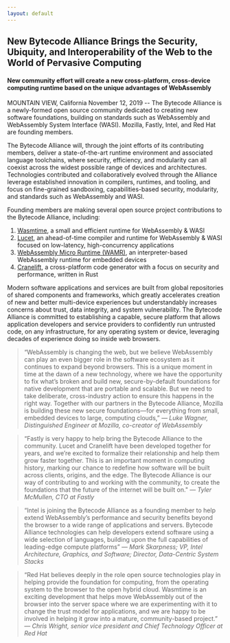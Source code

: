 ```yaml
---
layout: default
---
```


<section>
    <div class="container w-container">
        <div class="width-container" markdown="1">

## New Bytecode Alliance Brings the Security, Ubiquity, and Interoperability of the Web to the World of Pervasive Computing

#### New community effort will create a new cross-platform, cross-device computing runtime based on the unique advantages of WebAssembly

MOUNTAIN VIEW, California November 12, 2019 -- The Bytecode Alliance is a newly-formed open source community dedicated to creating new software foundations, building on standards such as WebAssembly and WebAssembly System Interface (WASI). Mozilla, Fastly, Intel, and Red Hat are founding members.

The Bytecode Alliance will, through the joint efforts of its contributing members, deliver a state-of-the-art runtime environment and associated language toolchains, where security, efficiency, and modularity can all coexist across the widest possible range of devices and architectures. Technologies contributed and collaboratively evolved through the Alliance leverage established innovation in compilers, runtimes, and tooling, and focus on fine-grained sandboxing, capabilities-based security, modularity, and standards such as WebAssembly and WASI.

Founding members are making several open source project contributions to the Bytecode Alliance, including:

1. [Wasmtime](https://github.com/bytecodealliance/wasmtime), a small and efficient runtime for WebAssembly &amp; WASI
2. [Lucet](https://github.com/bytecodealliance/lucet), an ahead-of-time compiler and runtime for WebAssembly &amp; WASI focused on low-latency, high-concurrency applications
3. [WebAssembly Micro Runtime (WAMR)](https://github.com/bytecodealliance/wasm-micro-runtime), an interpreter-based WebAssembly runtime for embedded devices
4. [Cranelift](https://github.com/bytecodealliance/cranelift), a cross-platform code generator with a focus on security and performance, written in Rust


Modern software applications and services are built from global repositories of shared components and frameworks, which greatly accelerates creation of new and better multi-device experiences but understandably increases concerns about trust, data integrity, and system vulnerability. The Bytecode Alliance is committed to establishing a capable, secure platform that allows application developers and service providers to confidently run untrusted code, on any infrastructure, for any operating system or device, leveraging decades of experience doing so inside web browsers.


<blockquote>
“WebAssembly is changing the web, but we believe WebAssembly can play an even bigger role in the software ecosystem as it continues to expand beyond browsers. This is a unique moment in time at the dawn of a new technology, where we have the opportunity to fix what’s broken and build new, secure-by-default foundations for native development that are portable and scalable. But we need to take deliberate, cross-industry action to ensure this happens in the right way. Together with our partners in the Bytecode Alliance, Mozilla is building these new secure foundations—for everything from small, embedded devices to large, computing clouds,”
<cite>— Luke Wagner, Distinguished Engineer at Mozilla, co-creator of WebAssembly</cite>
</blockquote>


<blockquote>
“Fastly is very happy to help bring the Bytecode Alliance to the community. Lucet and Cranelift have been developed together for years, and we’re excited to formalize their relationship and help them grow faster together. This is an important moment in computing history, marking our chance to redefine how software will be built across clients, origins, and the edge. The Bytecode Alliance is our way of contributing to and working with the community, to create the foundations that the future of the internet will be built on."
<cite>— Tyler McMullen, CTO at Fastly</cite>
</blockquote>

<blockquote>
“Intel is joining the Bytecode Alliance as a founding member to help extend WebAssembly’s performance and security benefits beyond the browser to a wide range of applications and servers. Bytecode Alliance technologies can help developers extend software using a wide selection of languages, building upon the full capabilities of leading-edge compute platforms”
<cite>— Mark Skarpness; VP, Intel Architecture, Graphics, and Software; Director, Data-Centric System Stacks</cite>
</blockquote>

<blockquote>
“Red Hat believes deeply in the role open source technologies play in helping provide the foundation for computing, from the operating system to the browser to the open hybrid cloud. Wasmtime is an exciting development that helps move WebAssembly out of the browser into the server space where we are experimenting with it to change the trust model for applications, and we are happy to be involved in helping it grow into a mature, community-based project.”
<cite>— Chris Wright, senior vice president and Chief Technology Officer at Red Hat</cite>
</blockquote>


</div>
</div>
</section>
